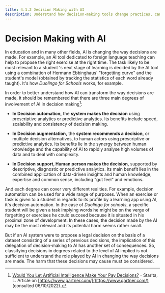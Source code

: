 ```yaml
---
title: 4.1.2 Decision Making with AI
description: Understand how decision-making tools change practices, can improve them but have to be questioned
---
```


# Decision Making with AI

In education and in many other fields, AI is changing the way decisions are made. For example, an AI tool dedicated to foreign language teaching
can help to propose the right exercise at the right time.
The task likely to be most relevant to a student 's next stage of learning is decided by the AI tool using a combination of Hermann Ebbinghaus' "forgetting curve" and the student's model (obtained by tracking the statistics of each word already taught). It's how *Duolingo for Schools* works, for example.

In order to better understand how AI can transform the way decisions are made, it should be remembered that there are three main degrees of involvement of AI in decision making[^1]:

-  **In Decision automation,** the **system makes the decision** using prescriptive analytics or predictive analytics. Its benefits include speed, scalability and consistency of decision making.

-  **In Decision augmentation,** the **system recommends a decision,** or multiple decision alternatives, to human actors using prescriptive or predictive analytics. Its benefits lie in the synergy between human knowledge and the capability of AI to rapidly analyse high volumes of data and to deal with complexity.

-  **In Decision support, Human person makes the decision**, supported by descriptive, diagnostic or predictive analytics. Its main benefit lies in the combined application of data-driven insights and human knowledge, expertise and common sense, including "gut feel" and emotions.

And each degree can cover very different realities. For example, decision automation can be used for a wide range of purposes. When an exercise or task is given to a student in regards to its profile by a learning app using AI, it's decision automation. In the case of *Duolingo for schools*, a specific student will be given a task implying words he might be on the verge of forgetting or exercises he could succeed because it is situated in his proximal zone of development. In these cases, the decision made by the AI may be the most relevant and its potential harm seems rather small.

But if an AI system were to propose a legal decision on the basis of a dataset consisting of a series of previous decisions, the implication of this delegation of decision-making to AI has another set of consequences. So, classifying decisions in degrees related to the level of AI implied is not sufficient to understand the role played by AI in changing the way decisions are made. The harm that these decisions may cause must be considered.

[^1]: [Would You Let Artificial Intelligence Make Your Pay Decisions?](https://www.gartner.com/smarterwithgartner/would-you-let-artificial-intelligence-make-your-pay-decisions) - Starita, L. Article on [https://www.gartner.com/](https://www.gartner.com/) (consulted 06/10/2022).
